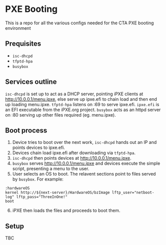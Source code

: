 # PXE Booting

This is a repo for all the various configs needed for the CTA PXE booting environment

## Prequisites

- `isc-dhcpd`
- `tfptd-hpa`
- `busybox`

## Services outline

`isc-dhcpd` is set up to act as a DHCP server, pointing iPXE clients at http://10.0.0.1/menu.ipxe, else serve up ipxe.efi to chain load and then end up loading menu.ipxe.
`tfptd-hpa` listens on :69 to serve ipxe.efi.
`ipxe.efi` is an EFI executable from the iPXE.org project.
`busybox` acts as an httpd server on :80 serving up other files required (eg. menu.ipxe).

## Boot process

1. Device tries to boot over the next work, `isc-dhcpd` hands out an IP and points devices to ipxe.efi.
2. Devices chain load ipxe.efi after downloading via `tfptd-hpa`. 
3. `isc-dhcpd` then points devices at http://10.0.0.1/menu.ipxe.
4. `busybox` serves http://10.0.0.1/menu.ipxe and devices execute the simple script, presenting a menu to the user.
5. User selects an OS to boot. The relavent sections point to files served by `busybox`. For example:
```ipxe
:hardwareOS
kernel http://${next-server}/HardwareOS/bzImage lftp_user="netboot-log" lftp_pass="ThreeInOne!" 
boot
```
6. iPXE then loads the files and proceeds to boot them.

## Setup

TBC
